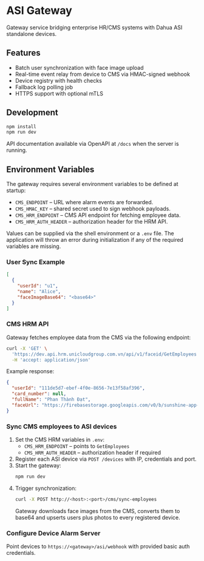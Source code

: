 # ASI Gateway

Gateway service bridging enterprise HR/CMS systems with Dahua ASI standalone devices.

## Features

- Batch user synchronization with face image upload
- Real-time event relay from device to CMS via HMAC-signed webhook
- Device registry with health checks
- Fallback log polling job
- HTTPS support with optional mTLS

## Development

```bash
npm install
npm run dev
```

API documentation available via OpenAPI at `/docs` when the server is running.

## Environment Variables

The gateway requires several environment variables to be defined at startup:

- `CMS_ENDPOINT` – URL where alarm events are forwarded.
- `CMS_HMAC_KEY` – shared secret used to sign webhook payloads.
- `CMS_HRM_ENDPOINT` – CMS API endpoint for fetching employee data.
- `CMS_HRM_AUTH_HEADER` – authorization header for the HRM API.

Values can be supplied via the shell environment or a `.env` file. The
application will throw an error during initialization if any of the required
variables are missing.

### User Sync Example

```json
[
  {
    "userId": "u1",
    "name": "Alice",
    "faceImageBase64": "<base64>"
  }
]
```

### CMS HRM API

Gateway fetches employee data from the CMS via the following endpoint:

```bash
curl -X 'GET' \
  'https://dev.api.hrm.unicloudgroup.com.vn/api/v1/faceid/GetEmployees' \
  -H 'accept: application/json'
```

Example response:

```json
{
  "userId": "111de5d7-ebef-4f0e-8656-7e13f58af396",
  "card_number": null,
  "fullName": "Phan Thành Đạt",
  "faceUrl": "https://firebasestorage.googleapis.com/v0/b/sunshine-app-production.appspot.com/o/users%2F111de5d7-ebef-4f0e-8656-7e13f58af396%2F914622c0-d35f-11ed-b40f-7bdc76a0edf5?alt=media&token=1e44183e-491b-45cc-9167-a47adce68181"
}
```

### Sync CMS employees to ASI devices

1. Set the CMS HRM variables in `.env`:
   - `CMS_HRM_ENDPOINT` – points to `GetEmployees`
   - `CMS_HRM_AUTH_HEADER` – authorization header if required
2. Register each ASI device via `POST /devices` with IP, credentials and port.
3. Start the gateway:
   ```bash
   npm run dev
   ```
4. Trigger synchronization:
   ```bash
   curl -X POST http://<host>:<port>/cms/sync-employees
   ```
   Gateway downloads face images from the CMS, converts them to base64 and
   upserts users plus photos to every registered device.

### Configure Device Alarm Server

Point devices to `https://<gateway>/asi/webhook` with provided basic auth credentials.
